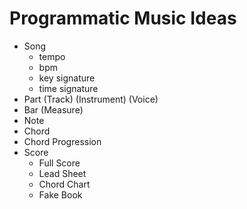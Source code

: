 # Programmatic Music Ideas

- Song
  - tempo
  - bpm
  - key signature
  - time signature
- Part (Track) (Instrument) (Voice)
- Bar (Measure)
- Note
- Chord
- Chord Progression
- Score
  - Full Score
  - Lead Sheet
  - Chord Chart
  - Fake Book

